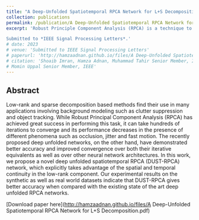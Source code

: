```yaml
---
title: "A Deep-Unfolded Spatiotemporal RPCA Network for L+S Decomposition"
collection: publications
permalink: /publication/A Deep-Unfolded Spatiotemporal RPCA Network for L+S Decomposition
excerpt: 'Robust Principle Component Analysis (RPCA) is a technique to separate a data matrix $D$ into a low rank component $L$ and a sparse component $S$. Traditionally, this was done using iterative algorithms. Now, there are efforts to perform the same task using deep learning based methods. This paper proposes one such technqiue.

Submitted to *IEEE Signal Processing Letters*.'
# date: 2023
# venue: 'Submitted to IEEE Signal Processing Letters'
# paperurl: 'http://hamzaadnan.github.io/files/A Deep-Unfolded Spatiotemporal RPCA Network for L+S Decomposition.pdf'
# citation: 'Shoaib Imran, Hamza Adnan, Muhammad Tahir Senior Member, IEEE, Zubair Khalid Senior Member, IEEE, and
# Momin Uppal Senior Member, IEEE'
---
```

Abstract
--------
Low-rank and sparse decomposition based methods find their use in many applications involving background modeling such as clutter suppression and object tracking. While Robust Principal Component Analysis (RPCA) has achieved great success in performing this task, it can take hundreds of iterations to converge and its performance decreases in the presence of different phenomena such as occlusion, jitter and fast motion. The recently proposed deep unfolded networks, on the other hand, have demonstrated better accuracy and improved convergence over both their iterative equivalents as well as over other neural network architectures. In this work, we propose a novel deep unfolded spatiotemporal RPCA (DUST-RPCA) network, which explicitly takes advantage of the spatial and temporal continuity in the low-rank component. Our experimental results on the synthetic as well as real world datasets indicate that DUST-RPCA gives better accuracy when compared with the existing state of the art deep unfolded RPCA networks.

[Download paper here](http://hamzaadnan.github.io/files/A Deep-Unfolded Spatiotemporal RPCA Network for L+S Decomposition.pdf)